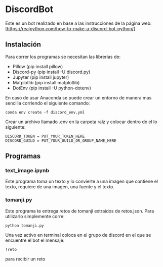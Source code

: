 # DiscordBot
Este es un bot realizado en base a las instrucciones de la página web:
[https://realpython.com/how-to-make-a-discord-bot-python/]

## Instalación
Para correr los programas se necesitan las librerias de:
- Pillow (pip install pillow)
- Discord-py (pip install -U discord.py)
- Jupyter (pip install jupyter)
- Matplotlib (pip install matplotlib)
- DotEnv (pip install -U python-dotenv)

En caso de usar Anaconda se puede crear un entorno de manera mas sencilla corriendo el siguiente comando:
```
conda env create -f discord_env.yml
```
Crear un archivo llamado .env en la carpeta raíz y colocar dentro de el lo siguiente:
```
DISCORD_TOKEN = PUT_YOUR_TOKEN_HERE
DISCORD_GUILD = PUT_YOUR_GUILD_OR_GROUP_NAME_HERE
```
## Programas
### text_image.ipynb
Este programa toma un texto y lo convierte a una imagen que contiene el texto, requiere de una imagen, una fuente y el texto.

### tomanji.py
Este programa te entrega retos de tomanji extraidos de retos.json. Para utilizarlo simplemente corre:
```
python tomanji.py
```
Una vez activo en terminal coloca en el grupo de discord en el que se encuentre el bot el mensaje:
```
!reto
```
para recibir un reto

